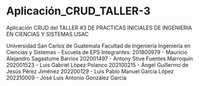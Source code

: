 # Aplicación_CRUD_TALLER-3
Aplicación CRUD del TALLER #3 DE PRACTICAS INICIALES DE INGENIERIA EN CIENCIAS Y SISTEMAS  USAC 

Universidad San Carlos de Guatemala
Facultad de Ingeniería
Ingeniería en Ciencias y Sistemas - Escuela de EPS
Integrantes:
201800979 - Mauricio Alejandro Sagastume Barrios
202001497 - Antony Stive Fuentes Marroquín
202001523 - Luis Gabriel López Polanco
202100215 - Ángel Guillermo de Jesús Pérez Jiménez
202200129 - Luis Pablo Manuel García López
202210009 - José Luis Antonio González García
